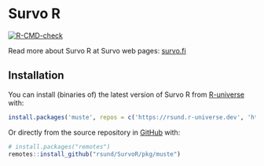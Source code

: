 
<!-- README.md is generated from README.Rmd. Please edit that file -->

# Survo R

<!-- badges: start -->

[![R-CMD-check](https://github.com/rsund/SurvoR/workflows/R-CMD-check/badge.svg)](https://github.com/rsund/SurvoR/actions)
<!-- badges: end -->

Read more about Survo R at Survo web pages:
[survo.fi](https://survo.fi/english)

## Installation

You can install (binaries of) the latest version of Survo R from
[R-universe](https://rsund.r-universe.dev/muste) with:

``` r
install.packages('muste', repos = c('https://rsund.r-universe.dev', 'https://cloud.r-project.org'))
```

Or directly from the source repository in [GitHub](https://github.com/)
with:

``` r
# install.packages("remotes")
remotes::install_github("rsund/SurvoR/pkg/muste")
```
